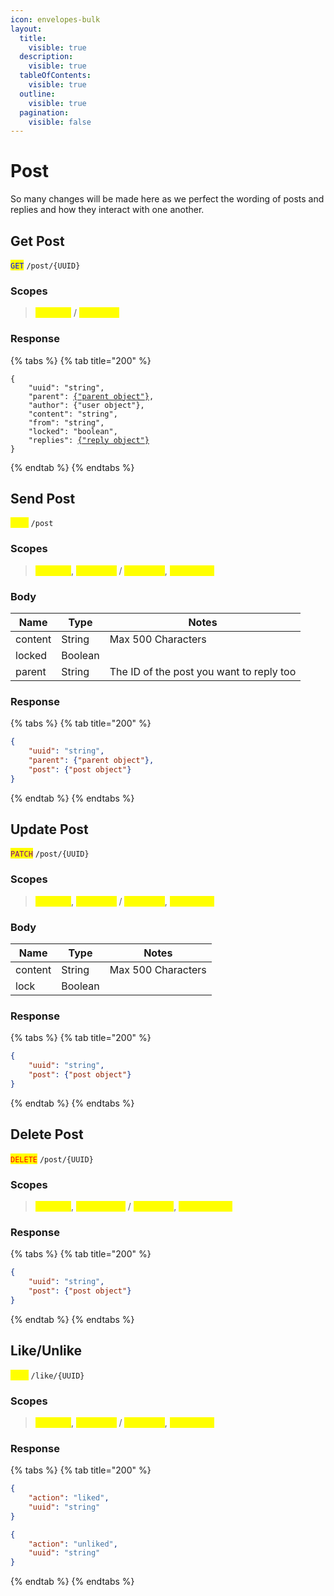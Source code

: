 ```yaml
---
icon: envelopes-bulk
layout:
  title:
    visible: true
  description:
    visible: true
  tableOfContents:
    visible: true
  outline:
    visible: true
  pagination:
    visible: false
---
```


# Post

So many changes will be made here as we perfect the wording of posts and replies and how they interact with one another.

## Get Post

<mark style="color:blue;">`GET`</mark> `/post/{UUID}`

### Scopes

> <mark style="color:yellow;">`post.get`</mark> / <mark style="color:yellow;">`reply.get`</mark>

### Response

{% tabs %}
{% tab title="200" %}
<pre class="language-json"><code class="lang-json">{
    "uuid": "string",
    "parent": <a data-footnote-ref href="#user-content-fn-1">{"parent object"}</a>,
    "author": {"user object"},
    "content": "string",
    "from": "string",
    "locked": "boolean",
    "replies": <a data-footnote-ref href="#user-content-fn-2">{"reply object"}</a>
}
</code></pre>
{% endtab %}
{% endtabs %}

## Send Post

<mark style="color:yellow;">`POST`</mark> `/post`

### Scopes

> <mark style="color:yellow;">`post.get`</mark>, <mark style="color:yellow;">`post.send`</mark> / <mark style="color:yellow;">`reply.get`</mark>, <mark style="color:yellow;">`reply.post`</mark>

### Body

| Name    | Type    | Notes                                    |
| ------- | ------- | ---------------------------------------- |
| content | String  | Max 500 Characters                       |
| locked  | Boolean |                                          |
| parent  | String  | The ID of the post you want to reply too |

### Response

{% tabs %}
{% tab title="200" %}
```json
{
    "uuid": "string",
    "parent": {"parent object"},
    "post": {"post object"}
}
```
{% endtab %}
{% endtabs %}

## Update Post

<mark style="color:purple;">`PATCH`</mark> `/post/{UUID}`

### Scopes

> <mark style="color:yellow;">`post.get`</mark>, <mark style="color:yellow;">`post.edit`</mark> / <mark style="color:yellow;">`reply.get`</mark>, <mark style="color:yellow;">`reply.edit`</mark>

### Body

| Name    | Type    | Notes              |
| ------- | ------- | ------------------ |
| content | String  | Max 500 Characters |
| lock    | Boolean |                    |

### Response

{% tabs %}
{% tab title="200" %}
```json
{
    "uuid": "string",
    "post": {"post object"}
}
```
{% endtab %}
{% endtabs %}

## Delete Post

<mark style="color:red;">`DELETE`</mark> `/post/{UUID}`

### Scopes

> <mark style="color:yellow;">`post.get`</mark>, <mark style="color:yellow;">`post.delete`</mark> / <mark style="color:yellow;">`reply.get`</mark>, <mark style="color:yellow;">`reply.delete`</mark>

### Response

{% tabs %}
{% tab title="200" %}
```json
{
    "uuid": "string",
    "post": {"post object"}
}
```
{% endtab %}
{% endtabs %}

## Like/Unlike

<mark style="color:yellow;">`POST`</mark> `/like/{UUID}`

### Scopes

> <mark style="color:yellow;">`post.get`</mark>, <mark style="color:yellow;">`post.like`</mark> / <mark style="color:yellow;">`reply.get`</mark>, <mark style="color:yellow;">`reply.like`</mark>

### Response

{% tabs %}
{% tab title="200" %}
```json
{
    "action": "liked",
    "uuid": "string"
}
```

```json
{
    "action": "unliked",
    "uuid": "string"
}
```
{% endtab %}
{% endtabs %}

[^1]: Excludes Replies

[^2]: Exclude Replies and Parent Data
